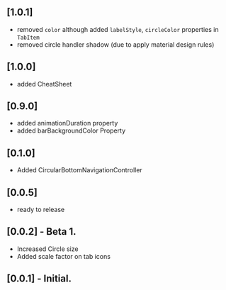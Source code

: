 ## [1.0.1]
* removed `color` although added `labelStyle`, `circleColor` properties in `TabItem`
* removed circle handler shadow (due to apply material design rules)


## [1.0.0]
* added CheatSheet

## [0.9.0]
* added animationDuration property
* added barBackgroundColor Property

## [0.1.0]
* Added CircularBottomNavigationController


## [0.0.5]
* ready to release


## [0.0.2] - Beta 1.
* Increased Circle size
* Added scale factor on tab icons


## [0.0.1] - Initial.
